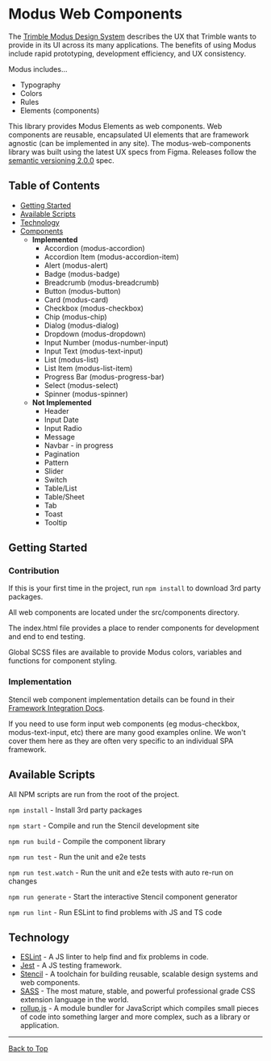 # Modus Web Components

The [Trimble Modus Design System](https://modus.trimble.com/) describes the UX that Trimble wants to provide in its UI across its many applications. The benefits of using Modus include rapid prototyping, development efficiency, and UX consistency.

Modus includes...

- Typography
- Colors
- Rules
- Elements (components)

This library provides Modus Elements as web components. Web components are reusable, encapsulated UI elements that are framework agnostic (can be implemented in any site). The modus-web-components library was built using the latest UX specs from Figma. Releases follow the [semantic versioning 2.0.0](https://semver.org/) spec.

## Table of Contents

- [Getting Started](#getting-started)
- [Available Scripts](#available-scripts)
- [Technology](#technology)
- [Components](#components)
  - **Implemented**
    - Accordion (modus-accordion)
    - Accordion Item (modus-accordion-item)
    - Alert (modus-alert)
    - Badge (modus-badge)
    - Breadcrumb (modus-breadcrumb)
    - Button (modus-button)
    - Card (modus-card)
    - Checkbox (modus-checkbox)
    - Chip (modus-chip)
    - Dialog (modus-dialog)
    - Dropdown (modus-dropdown)
    - Input Number (modus-number-input)
    - Input Text (modus-text-input)
    - List (modus-list)
    - List Item (modus-list-item)
    - Progress Bar (modus-progress-bar)
    - Select (modus-select)
    - Spinner (modus-spinner)
  - **Not Implemented**
    - Header
    - Input Date
    - Input Radio
    - Message
    - Navbar - in progress
    - Pagination
    - Pattern
    - Slider
    - Switch
    - Table/List
    - Table/Sheet
    - Tab
    - Toast
    - Tooltip
  
## Getting Started

### Contribution

If this is your first time in the project, run `npm install` to download 3rd party packages.

All web components are located under the src/components directory. 

The index.html file provides a place to render components for development and end to end testing.

Global SCSS files are available to provide Modus colors, variables and functions for component styling.

### Implementation

Stencil web component implementation details can be found in their [Framework Integration Docs](https://stenciljs.com/docs/overview).

If you need to use form input web components (eg modus-checkbox, modus-text-input, etc) there are many good examples online. 
We won't cover them here as they are often very specific to an individual SPA framework.

## Available Scripts

All NPM scripts are run from the root of the project.

`npm install` - Install 3rd party packages

`npm start` - Compile and run the Stencil development site

`npm run build` - Compile the component library

`npm run test` - Run the unit and e2e tests

`npm run test.watch` - Run the unit and e2e tests with auto re-run on changes

`npm run generate` - Start the interactive Stencil component generator

`npm run lint` - Run ESLint to find problems with JS and TS code

## Technology

- [ESLint](https://eslint.org/) - A JS linter to help find and fix problems in code.
- [Jest](https://jestjs.io/) - A JS testing framework.
- [Stencil](https://stenciljs.com/) - A toolchain for building reusable, scalable design systems and web components.
- [SASS](https://sass-lang.com/) - The most mature, stable, and powerful professional grade CSS extension language in the world.
- [rollup.js](https://rollupjs.org/) - A module bundler for JavaScript which compiles small pieces of code into something larger and more complex, such as a library or application.

------

[Back to Top](#modus-web-components)